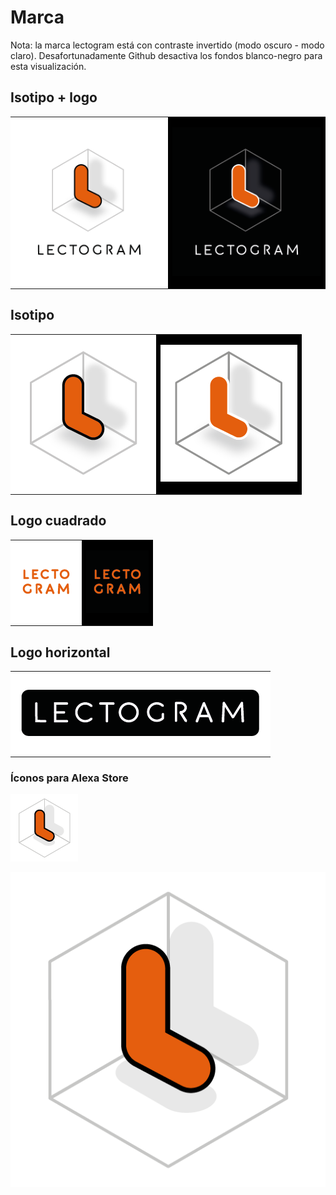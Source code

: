 # Marca

Nota: la marca lectogram está con contraste invertido (modo oscuro - modo claro). Desafortunadamente Github desactiva los fondos blanco-negro para esta visualización.

## Isotipo + logo

<table>
<tr>
<td style="background: white">

![Lectogram: Isotipo](/dist/branding/png/lectrogram-branding_isotipo.png)

</td>
<td style="background: black">

![Lectogram: Isotipo](/dist/branding/png/lectrogram-branding_isotipo-inv.png)

</td>
</tr>
</table>


## Isotipo

<table>
<tr>
<td style="background: white">

![Lectogram: Isotipo](dist/branding/png/iso.png)

</td>
<td style="background: black">

![Lectogram: Isotipo](dist/branding/png/lectrogram-branding_iso-inv.png)

</td>
</tr>
</table>

## Logo cuadrado

<table>
<tr>
<td style="background: white">

![Lectogram: Isotipo](dist/branding/png/lectrogram-branding_logo-sq.png)

</td>
<td style="background: black">

![Lectogram: Isotipo](dist/branding/png/lectrogram-branding_logo-sq-inv.png)

</td>
</tr>
</table>

## Logo horizontal

<table>
<tr>
<td style="background: white">

![Lectogram: Isotipo](dist/branding/png/lectrogram-branding_logo-hz.png)
</td>
</tr>
</table>

### Íconos para Alexa Store

![ícono pequeño - 108 x 108 píxeles](dist/branding/png/alexa-icon_small.png)

![ícono grande - 512 x 512 píxeles](dist/branding/png/alexa-icon_large.png)